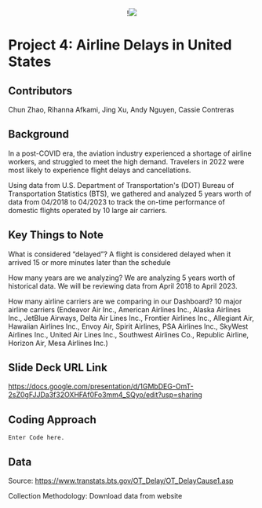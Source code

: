 <div align="center">!<img src=https://github.com/RunningWomann/Project_4/assets/126130038/8eab9c6b-fa75-4252-b435-3882f18d7f08 ></div>


# Project 4: Airline Delays in United States

## Contributors 
Chun Zhao, Rihanna Afkami, Jing Xu, Andy Nguyen, Cassie Contreras

## Background
In a post-COVID era, the aviation industry experienced a shortage of airline workers, and struggled to meet the high demand. Travelers in 2022 were most likely to experience flight delays and cancellations.  

Using data from U.S. Department of Transportation's (DOT) Bureau of Transportation Statistics (BTS), we gathered and analyzed 5 years worth of data from 04/2018 to 04/2023 to track the on-time performance of domestic flights operated by 10 large air carriers.  

## Key Things to Note
What is considered “delayed”?
A flight is considered delayed when it arrived 15 or more minutes later than the schedule

How many years are we analyzing?
We are analyzing 5 years worth of historical data. We will be reviewing data from April 2018 to April 2023.

How many airline carriers are we comparing in our Dashboard?
10 major airline carriers
(Endeavor Air Inc., American Airlines Inc., Alaska Airlines Inc., JetBlue Airways, Delta Air Lines Inc., Frontier Airlines Inc., Allegiant Air, Hawaiian Airlines Inc., Envoy Air, Spirit Airlines, PSA Airlines Inc., SkyWest Airlines Inc., United Air Lines Inc., Southwest Airlines Co., Republic Airline, Horizon Air, Mesa Airlines Inc.)

## Slide Deck URL Link
https://docs.google.com/presentation/d/1GMbDEG-OmT-2sZ0gFJJDa3f32OXHFAf0Fo3mm4_SQyo/edit?usp=sharing

## Coding Approach

```
Enter Code here.
```


## Data
Source: https://www.transtats.bts.gov/OT_Delay/OT_DelayCause1.asp

Collection Methodology: Download data from website
